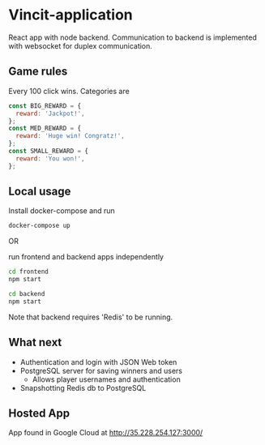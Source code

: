 # Vincit-application

React app with node backend. Communication to backend is implemented with websocket for duplex communication.

## Game rules

Every 100 click wins. Categories are

```js
const BIG_REWARD = {
  reward: 'Jackpot!',
};
const MED_REWARD = {
  reward: 'Huge win! Congratz!',
};
const SMALL_REWARD = {
  reward: 'You won!',
};
```

## Local usage

Install docker-compose and run

```bash
docker-compose up
```

OR

run frontend and backend apps independently

```bash
cd frontend
npm start
```

```bash
cd backend
npm start
```

Note that backend requires 'Redis' to be running.

## What next

- Authentication and login with JSON Web token
- PostgreSQL server for saving winners and users
  - Allows player usernames and authentication
- Snapshotting Redis db to PostgreSQL

## Hosted App

App found in Google Cloud at http://35.228.254.127:3000/